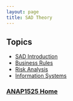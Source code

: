 ```yaml
---
layout: page
title: SAD Theory
---
```


## Topics
* [SAD Introduction](introduction.md)
* [Business Rules](business-rules.md)
* [Risk Analysis](risks.md)
* [Information Systems](info-systems.md)


### [ANAP1525 Home](../)
